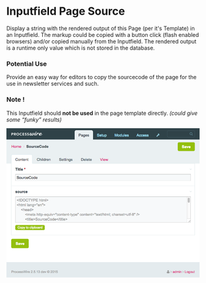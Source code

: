 # Inputfield Page Source

Display a string with the rendered output of this Page (per it's Template) in an Inputfield. The markup could be copied with a button click (flash enabled browsers) and/or copied manually from the Inputfield. The rendered output is a runtime only value which is not stored in the database.

### Potential Use
Provide an easy way for editors to copy the sourcecode of the page for the use in newsletter services and such.

### Note !
This Inputfield should **not be used** in the page template directly. _(could give some “funky” results)_

![Inputfield Page Source](https://github.com/Da-Fecto/InputfieldSourceCode/blob/master/sourcecode.png)
